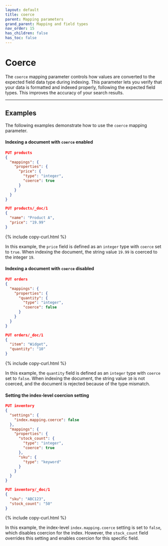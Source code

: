 ```yaml
---
layout: default
title: coerce
parent: Mapping parameters
grand_parent: Mapping and field types
nav_order: 15
has_children: false
has_toc: false
---
```


# Coerce

The `coerce` mapping parameter controls how values are converted to the expected field data type during indexing. This parameter lets you verify that your data is formatted and indexed properly, following the expected field types. This improves the accuracy of your search results.

---

## Examples

The following examples demonstrate how to use the `coerce` mapping parameter.

#### Indexing a document with `coerce` enabled

```json
PUT products
{
  "mappings": {
    "properties": {
      "price": {
        "type": "integer",
        "coerce": true
      }
    }
  }
}

PUT products/_doc/1
{
  "name": "Product A",
  "price": "19.99"
}
```
{% include copy-curl.html %}

In this example, the `price` field is defined as an `integer` type with `coerce` set to `true`. When indexing the document, the string value `19.99` is coerced to the integer `19`.

#### Indexing a document with `coerce` disabled

```json
PUT orders
{
  "mappings": {
    "properties": {
      "quantity": {
        "type": "integer",
        "coerce": false
      }
    }
  }
}

PUT orders/_doc/1
{
  "item": "Widget",
  "quantity": "10"
}
```
{% include copy-curl.html %}

In this example, the `quantity` field is defined as an `integer` type with `coerce` set to `false`. When indexing the document, the string value `10` is not coerced, and the document is rejected because of the type mismatch. 

#### Setting the index-level coercion setting

```json
PUT inventory
{
  "settings": {
    "index.mapping.coerce": false
  },
  "mappings": {
    "properties": {
      "stock_count": {
        "type": "integer",
        "coerce": true
      },
      "sku": {
        "type": "keyword"
      }
    }
  }
}

PUT inventory/_doc/1
{
  "sku": "ABC123",
  "stock_count": "50"
}
```
{% include copy-curl.html %}

In this example, the index-level `index.mapping.coerce` setting is set to `false`, which disables coercion for the index. However, the `stock_count` field overrides this setting and enables coercion for this specific field.
